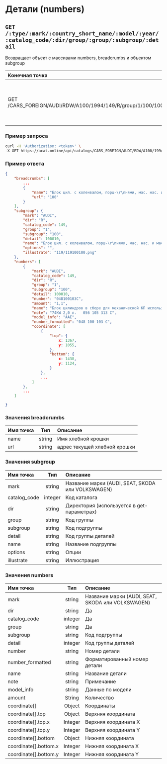 # Детали (numbers)

## `GET /:type/:mark/:country_short_name/:model/:year/:catalog_code/:dir/group/:group/:subgroup/:detail`

Возвращает объект с массивами numbers, breadcrumbs и объектом subgroup

| Конечная точка | Описание |
| :---- | :--------------- |
| GET /CARS_FOREIGN/AUDI/RDW/A100/1994/149/R/group/1/100/100010 | Блок цил. с коленвалом, порш- нями, мас. нас. и мас. подд для Audi A1 |

### Пример запроса

```bash
curl -H 'Authorization: <token>' \
-X GET https://acat.online/api/catalogs/CARS_FOREIGN/AUDI/RDW/A100/1994/149/R/group/1/100/100010
```

### Пример ответа

```json
{
    "breadcrumbs": [
        ...
        {
            "name": "Блок цил. с коленвалом, порш-\r\nнями, мас. нас. и мас. подд.",
            "url": "100"
        }
    ],
    "subgroup": {
        "mark": "AUDI",
        "dir": "R",
        "catalog_code": 149,
        "group": "1",
        "subgroup": "100",
        "detail": 100010,
        "name": "Блок цил. с коленвалом, порш-\r\nнями, мас. нас. и мас. подд.",
        "options": "",
        "illustrate": "119/119100100.png"
    },
    "numbers": [
        {
            "mark": "AUDI",
            "catalog_code": 149,
            "dir": "R",
            "group": "1",
            "subgroup": "100",
            "detail": 100010,
            "number": "048100103C",
            "amount": "1,1",
            "name": "Блок цилиндров в сборе для механической КП использовать с:",
            "note": "74KW 2,0 л.   056 105 313 C",
            "model_info": "AAE",
            "number_formatted": "048 100 103 C",
            "coordinate": [
                {
                    "top": {
                        x: 1367,
                        y: 1055,
                    },
                    "bottom": {
                        x: 1438,
                        y: 1124,
                    }
                },
                ...
            ]
        },
        ...
    ]

}
```

### Значения breadcrumbs

| Имя точка | Тип | Описание |
| :---- | :------: | :--------------- |
| name | string | Имя хлебной крошки |
| url | string | адрес текущей хлебной крошки |

### Значения subgroup

| Имя точка | Тип | Описание |
| :---- | :------: | :--------------- |
| mark | string | Название марки (AUDI, SEAT, SKODA или VOLKSWAGEN) |
| catalog_code | integer | Код каталога |
| dir | string | Директория (используется в get-параметрах) |
| group | string | Код группы |
| subgroup | string | Код подгруппы |
| detail | string | Код группы деталей |
| name | string | Название подгруппы |
| options | string | Опции |
| illustrate | string | Иллюстрация |

### Значения numbers

| Имя точка | Тип | Описание |
| :---- | :------: | :--------------- |
| mark | string  | Название марки (AUDI, SEAT, SKODA или VOLKSWAGEN) |
| dir | string | Да | Директория |
| catalog_code | integer | Да | Код каталога |
| group | string | Да | Код группы |
| subgroup | string | Код подгруппы |
| detail | integer  | Код группы деталей |
| number | string  | Номер детали |
| number_formatted | string  | Форматированный номер детали |
| name | string  | Название детали |
| note | string  | Примечание |
| model_info | string  | Данные по модели |
| amount | String  | Количество |
| coordinate[] | Object | Координаты |
| coordinate[].top | Object |  Верхняя координата |
| coordinate[].top.x | Integer | Верхняя координата Х |
| coordinate[].top.y | Integer | Верхняя координата Y |
| coordinate[].bottom | Object | Нижняя координата |
| coordinate[].bottom.x | Integer | Нижняя координата Х |
| coordinate[].bottom.y | Integer |  Нижняя координата Y |